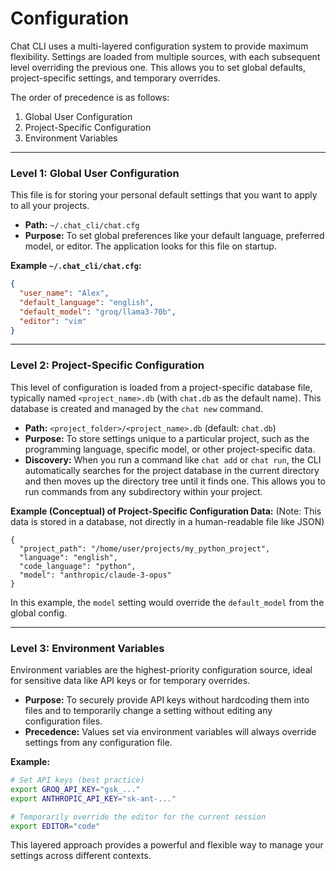 # Configuration

Chat CLI uses a multi-layered configuration system to provide maximum flexibility. Settings are loaded from multiple sources, with each subsequent level overriding the previous one. This allows you to set global defaults, project-specific settings, and temporary overrides.

The order of precedence is as follows:
1.  Global User Configuration
2.  Project-Specific Configuration
3.  Environment Variables

---

### Level 1: Global User Configuration

This file is for storing your personal default settings that you want to apply to all your projects.

*   **Path:** `~/.chat_cli/chat.cfg`
*   **Purpose:** To set global preferences like your default language, preferred model, or editor. The application looks for this file on startup.

**Example `~/.chat_cli/chat.cfg`:**
```json
{
  "user_name": "Alex",
  "default_language": "english",
  "default_model": "groq/llama3-70b",
  "editor": "vim"
}
```

---

### Level 2: Project-Specific Configuration

This level of configuration is loaded from a project-specific database file, typically named `<project_name>.db` (with `chat.db` as the default name). This database is created and managed by the `chat new` command.

*   **Path:** `<project_folder>/<project_name>.db` (default: `chat.db`)
*   **Purpose:** To store settings unique to a particular project, such as the programming language, specific model, or other project-specific data.
*   **Discovery:** When you run a command like `chat add` or `chat run`, the CLI automatically searches for the project database in the current directory and then moves up the directory tree until it finds one. This allows you to run commands from any subdirectory within your project.

**Example (Conceptual) of Project-Specific Configuration Data:**
(Note: This data is stored in a database, not directly in a human-readable file like JSON)
```
{
  "project_path": "/home/user/projects/my_python_project",
  "language": "english",
  "code_language": "python",
  "model": "anthropic/claude-3-opus"
}
```
In this example, the `model` setting would override the `default_model` from the global config.

---

### Level 3: Environment Variables

Environment variables are the highest-priority configuration source, ideal for sensitive data like API keys or for temporary overrides.

*   **Purpose:** To securely provide API keys without hardcoding them into files and to temporarily change a setting without editing any configuration files.
*   **Precedence:** Values set via environment variables will always override settings from any configuration file.

**Example:**
```bash
# Set API keys (best practice)
export GROQ_API_KEY="gsk_..."
export ANTHROPIC_API_KEY="sk-ant-..."

# Temporarily override the editor for the current session
export EDITOR="code"
```

This layered approach provides a powerful and flexible way to manage your settings across different contexts.

